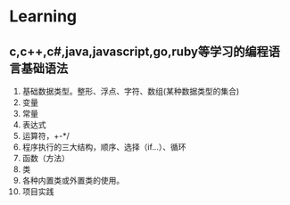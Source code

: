 # Learning

## c,c++,c#,java,javascript,go,ruby等学习的编程语言基础语法

1. 基础数据类型。整形、浮点、字符、数组(某种数据类型的集合)
2. 变量
3. 常量
4. 表达式
5. 运算符，+-*/
6. 程序执行的三大结构，顺序、选择（if...）、循环
7. 函数（方法）
8. 类
9. 各种内置类或外置类的使用。
10. 项目实践

